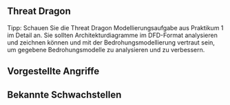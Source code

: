 ## Threat Dragon
Tipp: Schauen Sie die Threat Dragon Modellierungsaufgabe aus Praktikum 1 im Detail an. Sie sollten Architekturdiagramme im DFD-Format analysieren und zeichnen können und mit der Bedrohungsmodellierung vertraut sein, um gegebene Bedrohungsmodelle zu analysieren und zu verbessern.

## Vorgestellte Angriffe


## Bekannte Schwachstellen